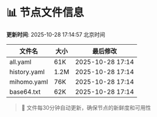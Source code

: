 # 📊 节点文件信息

**更新时间**: 2025-10-28 17:14:57 北京时间

| 文件名 | 大小 | 最后修改 |
|--------|------|----------|
| all.yaml | 61K | 2025-10-28 17:14 |
| history.yaml | 1.2M | 2025-10-28 17:14 |
| mihomo.yaml | 76K | 2025-10-28 17:14 |
| base64.txt | 62K | 2025-10-28 17:14 |

> 🔄 文件每30分钟自动更新，确保节点的新鲜度和可用性
